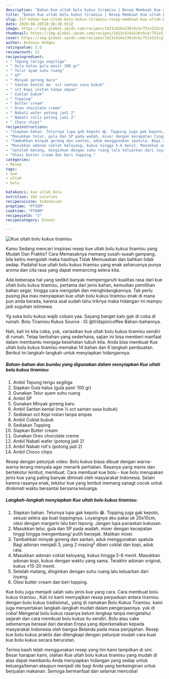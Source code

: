 ```yaml
---
description: "Bahan Kue ultah bolu kukus tiramisu | Resep Membuat Kue ultah bolu kukus tiramisu Yang Bisa Manjain Lidah"
title: "Bahan Kue ultah bolu kukus tiramisu | Resep Membuat Kue ultah bolu kukus tiramisu Yang Bisa Manjain Lidah"
slug: 517-bahan-kue-ultah-bolu-kukus-tiramisu-resep-membuat-kue-ultah-bolu-kukus-tiramisu-yang-bisa-manjain-lidah
date: 2020-08-20T18:38:30.911Z
image: https://img-global.cpcdn.com/recipes/1d23c816e236c6cb/751x532cq70/kue-ultah-bolu-kukus-tiramisu-foto-resep-utama.jpg
thumbnail: https://img-global.cpcdn.com/recipes/1d23c816e236c6cb/751x532cq70/kue-ultah-bolu-kukus-tiramisu-foto-resep-utama.jpg
cover: https://img-global.cpcdn.com/recipes/1d23c816e236c6cb/751x532cq70/kue-ultah-bolu-kukus-tiramisu-foto-resep-utama.jpg
author: Antonio Hodges
ratingvalue: 3.6
reviewcount: 12
recipeingredient:
- " Tepung terigu segitiga"
- " Gula halus gula pasir 100 gr"
- " Telur ayam suhu ruang"
- " SP"
- " Minyak goreng baru"
- " Santan kental me  sct santan sasa bubuk"
- " sct Kopi instan tanpa ampas"
- " Coklat bubuk"
- " Topping"
- " Butter cream"
- " Oreo chocolate creme"
- " Nabati wafer potong jadi 2"
- " Nabati rolls potong jadi 2"
- " Choco chips"
recipeinstructions:
- "Siapkan bahan. Telurnya lupa gak kepoto 😁. Topping juga gak kepoto, sesuai selera aja buat toppingnya. Loyangnya aku pakai uk 20x10cm, olesi dengan margarin lalu beri tepung. Jangan lupa panaskan kukusan."
- "Masukkan telur, gula dan SP pada wadah, mixer dengan kecepatan tinggi hingga mengembang/ putih berjejak. Matikan mixer."
- "Tambahkan minyak goreng dan santan, aduk menggunakan spatula. Bagi adonan menjadi 3, yang 2 masing² diberi coklat dan kopi, aduk rata."
- "Masukkan adonan coklat keloyang, kukus hingga 5-6 menit. Masukkan adonan kopi, kukus dengan waktu yang sama. Terakhir adonan original, kukus ±15-20 menit."
- "Setelah matang, dinginkan dengan suhu ruang lalu keluarkan dari loyang."
- "Olesi butter cream dan beri topping."
categories:
- Resep
tags:
- kue
- ultah
- bolu

katakunci: kue ultah bolu 
nutrition: 182 calories
recipecuisine: Indonesian
preptime: "PT35M"
cooktime: "PT60M"
recipeyield: "3"
recipecategory: Dinner

---
```



![Kue ultah bolu kukus tiramisu](https://img-global.cpcdn.com/recipes/1d23c816e236c6cb/751x532cq70/kue-ultah-bolu-kukus-tiramisu-foto-resep-utama.jpg)

Kamu Sedang mencari inspirasi resep kue ultah bolu kukus tiramisu yang Mudah Dan Praktis? Cara Memasaknya memang susah-susah gampang. bila keliru mengolah maka hasilnya Tidak Memuaskan dan bahkan tidak sedap. Padahal kue ultah bolu kukus tiramisu yang enak seharusnya punya aroma dan cita rasa yang dapat memancing selera kita.

Ada beberapa hal yang sedikit banyak mempengaruhi kualitas rasa dari kue ultah bolu kukus tiramisu, pertama dari jenis bahan, kemudian pemilihan bahan segar, hingga cara mengolah dan menghidangkannya. Tak perlu pusing jika mau menyiapkan kue ultah bolu kukus tiramisu enak di mana pun anda berada, karena asal sudah tahu triknya maka hidangan ini mampu jadi suguhan istimewa.

Yg suka bolu kukus wajib cobain yaa. Sayang banget kalo gak di coba di rumah. Bolu Tiramisu Kukus Source : IG @fridajoincoffee Bahan-bahannya.


Nah, kali ini kita coba, yuk, variasikan kue ultah bolu kukus tiramisu sendiri di rumah. Tetap berbahan yang sederhana, sajian ini bisa memberi manfaat dalam membantu menjaga kesehatan tubuh kita. Anda bisa membuat Kue ultah bolu kukus tiramisu memakai 14 bahan dan 6 langkah pembuatan. Berikut ini langkah-langkah untuk menyiapkan hidangannya.

<!--inarticleads1-->

##### Bahan-bahan dan bumbu yang digunakan dalam menyiapkan Kue ultah bolu kukus tiramisu:

1. Ambil  Tepung terigu segitiga
1. Siapkan  Gula halus (gula pasir 100 gr)
1. Gunakan  Telur ayam suhu ruang
1. Ambil  SP
1. Gunakan  Minyak goreng baru
1. Ambil  Santan kental (me ½ sct santan sasa bubuk)
1. Sediakan  sct Kopi instan tanpa ampas
1. Ambil  Coklat bubuk
1. Sediakan  Topping
1. Siapkan  Butter cream
1. Gunakan  Oreo chocolate creme
1. Ambil  Nabati wafer (potong jadi 2)
1. Ambil  Nabati roll&#39;s (potong jadi 2)
1. Ambil  Choco chips


Resep dengan petunjuk video: Bolu kukus biasa dibuat dengan warna-warna terang menyala agar menarik perhatian. Rasanya yang manis dan bertekstur lembut, membuat. Cara membuat kue bolu - kue bolu merupakan jenis kue yang paling banyak diminati oleh masyarakat Indonesia. Selain karena rasanya enak, tekstur kue yang lembut memang sanagt cocok untuk dinikmati waktu bersantai bersama keluarga. 

<!--inarticleads2-->

##### Langkah-langkah menyiapkan Kue ultah bolu kukus tiramisu:

1. Siapkan bahan. Telurnya lupa gak kepoto 😁. Topping juga gak kepoto, sesuai selera aja buat toppingnya. Loyangnya aku pakai uk 20x10cm, olesi dengan margarin lalu beri tepung. Jangan lupa panaskan kukusan.
1. Masukkan telur, gula dan SP pada wadah, mixer dengan kecepatan tinggi hingga mengembang/ putih berjejak. Matikan mixer.
1. Tambahkan minyak goreng dan santan, aduk menggunakan spatula. Bagi adonan menjadi 3, yang 2 masing² diberi coklat dan kopi, aduk rata.
1. Masukkan adonan coklat keloyang, kukus hingga 5-6 menit. Masukkan adonan kopi, kukus dengan waktu yang sama. Terakhir adonan original, kukus ±15-20 menit.
1. Setelah matang, dinginkan dengan suhu ruang lalu keluarkan dari loyang.
1. Olesi butter cream dan beri topping.


Kue bolu juga menjadi salah satu jenis kue yang cara. Cara membuat bolu kukus tiramisu , Kali ini kami memyajikan resep perpaduan antara tiramisu dengan bolu kukus tradisional,, yang di namakan Bolu Kukus Tiramisu. kami juga menyertakan langkah-langkah mudah dalam pengerjaannya. yuk di coba! Mengenal bolu kukus rasanya belum lengkap tanpa mengetahui sejarah dan cara membuat bolu kukus itu sendiri. Bolu atau cake sebenarnya berasal dari daratan Eropa yang diperkenalkan kepada masyarakat Indonesia oleh bangsa Belanda pada masa penjajahan. Resep kue bolu kukus praktis dan dilengkapi dengan petunjuk mudah cara buat kue bolu kukus secara berurutan. 

Terima kasih telah menggunakan resep yang tim kami tampilkan di sini. Besar harapan kami, olahan Kue ultah bolu kukus tiramisu yang mudah di atas dapat membantu Anda menyiapkan hidangan yang sedap untuk keluarga/teman ataupun menjadi ide bagi Anda yang berkeinginan untuk berjualan makanan. Semoga bermanfaat dan selamat mencoba!
